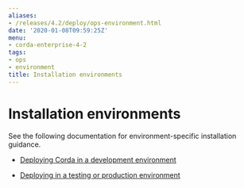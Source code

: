 ```yaml
---
aliases:
- /releases/4.2/deploy/ops-environment.html
date: '2020-01-08T09:59:25Z'
menu:
- corda-enterprise-4-2
tags:
- ops
- environment
title: Installation environments
---
```



# Installation environments

See the following documentation for environment-specific installation guidance.


* [Deploying Corda in a development environment](env-dev.md)

* [Deploying in a testing or production environment](env-prod-test.md)



